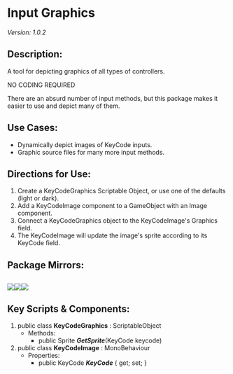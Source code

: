 # Input Graphics
*Version: 1.0.2*
## Description: 
A tool for depicting graphics of all types of controllers.

NO CODING REQUIRED

There are an absurd number of input methods, but this package makes it easier to use and depict many of them.
## Use Cases: 
* Dynamically depict images of KeyCode inputs. 
* Graphic source files for many more input methods. 
## Directions for Use: 
1. Create a KeyCodeGraphics Scriptable Object, or use one of the defaults (light or dark).
2. Add a KeyCodeImage component to a GameObject with an Image component.
3. Connect a KeyCodeGraphics object to the KeyCodeImage's Graphics field. 
4. The KeyCodeImage will update the image's sprite according to its KeyCode field.
## Package Mirrors: 
[<img src='https://img.itch.zone/aW1nLzEzNzQ2ODg3LnBuZw==/original/npRUfq.png'>](https://github.com/Iron-Mountain-Software/input-graphics)[<img src='https://img.itch.zone/aW1nLzEzNzQ2ODk4LnBuZw==/original/Rv4m96.png'>](https://iron-mountain.itch.io/input-graphics)[<img src='https://img.itch.zone/aW1nLzEzNzQ2ODkyLnBuZw==/original/Fq0ORM.png'>](https://www.npmjs.com/package/com.iron-mountain.input-graphics)
---
## Key Scripts & Components: 
1. public class **KeyCodeGraphics** : ScriptableObject
   * Methods: 
      * public Sprite ***GetSprite***(KeyCode keycode)
1. public class **KeyCodeImage** : MonoBehaviour
   * Properties: 
      * public KeyCode ***KeyCode***  { get; set; }
